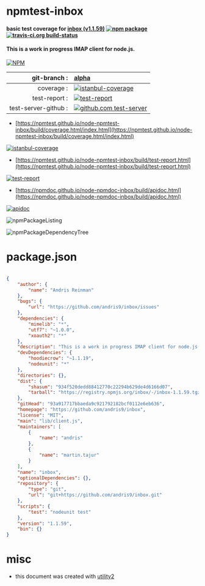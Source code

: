 # npmtest-inbox

#### basic test coverage for  [inbox (v1.1.59)](https://github.com/andris9/inbox)  [![npm package](https://img.shields.io/npm/v/npmtest-inbox.svg?style=flat-square)](https://www.npmjs.org/package/npmtest-inbox) [![travis-ci.org build-status](https://api.travis-ci.org/npmtest/node-npmtest-inbox.svg)](https://travis-ci.org/npmtest/node-npmtest-inbox)

#### This is a work in progress IMAP client for node.js.

[![NPM](https://nodei.co/npm/inbox.png?downloads=true&downloadRank=true&stars=true)](https://www.npmjs.com/package/inbox)

| git-branch : | [alpha](https://github.com/npmtest/node-npmtest-inbox/tree/alpha)|
|--:|:--|
| coverage : | [![istanbul-coverage](https://npmtest.github.io/node-npmtest-inbox/build/coverage.badge.svg)](https://npmtest.github.io/node-npmtest-inbox/build/coverage.html/index.html)|
| test-report : | [![test-report](https://npmtest.github.io/node-npmtest-inbox/build/test-report.badge.svg)](https://npmtest.github.io/node-npmtest-inbox/build/test-report.html)|
| test-server-github : | [![github.com test-server](https://npmtest.github.io/node-npmtest-inbox/GitHub-Mark-32px.png)](https://npmtest.github.io/node-npmtest-inbox/build/app/index.html) | | build-artifacts : | [![build-artifacts](https://npmtest.github.io/node-npmtest-inbox/glyphicons_144_folder_open.png)](https://github.com/npmtest/node-npmtest-inbox/tree/gh-pages/build)|

- [https://npmtest.github.io/node-npmtest-inbox/build/coverage.html/index.html](https://npmtest.github.io/node-npmtest-inbox/build/coverage.html/index.html)

[![istanbul-coverage](https://npmtest.github.io/node-npmtest-inbox/build/screenCapture.buildCi.browser.%252Ftmp%252Fbuild%252Fcoverage.lib.html.png)](https://npmtest.github.io/node-npmtest-inbox/build/coverage.html/index.html)

- [https://npmtest.github.io/node-npmtest-inbox/build/test-report.html](https://npmtest.github.io/node-npmtest-inbox/build/test-report.html)

[![test-report](https://npmtest.github.io/node-npmtest-inbox/build/screenCapture.buildCi.browser.%252Ftmp%252Fbuild%252Ftest-report.html.png)](https://npmtest.github.io/node-npmtest-inbox/build/test-report.html)

- [https://npmdoc.github.io/node-npmdoc-inbox/build/apidoc.html](https://npmdoc.github.io/node-npmdoc-inbox/build/apidoc.html)

[![apidoc](https://npmdoc.github.io/node-npmdoc-inbox/build/screenCapture.buildCi.browser.%252Ftmp%252Fbuild%252Fapidoc.html.png)](https://npmdoc.github.io/node-npmdoc-inbox/build/apidoc.html)

![npmPackageListing](https://npmtest.github.io/node-npmtest-inbox/build/screenCapture.npmPackageListing.svg)

![npmPackageDependencyTree](https://npmtest.github.io/node-npmtest-inbox/build/screenCapture.npmPackageDependencyTree.svg)



# package.json

```json

{
    "author": {
        "name": "Andris Reinman"
    },
    "bugs": {
        "url": "https://github.com/andris9/inbox/issues"
    },
    "dependencies": {
        "mimelib": "*",
        "utf7": "~1.0.0",
        "xoauth2": "*"
    },
    "description": "This is a work in progress IMAP client for node.js.",
    "devDependencies": {
        "hoodiecrow": "~1.1.19",
        "nodeunit": "*"
    },
    "directories": {},
    "dist": {
        "shasum": "934f520dedd88412770c22294b629de4d6166d07",
        "tarball": "https://registry.npmjs.org/inbox/-/inbox-1.1.59.tgz"
    },
    "gitHead": "93a917717bbaeda9c921792182bcf0112e6eb636",
    "homepage": "https://github.com/andris9/inbox",
    "license": "MIT",
    "main": "lib/client.js",
    "maintainers": [
        {
            "name": "andris"
        },
        {
            "name": "martin.tajur"
        }
    ],
    "name": "inbox",
    "optionalDependencies": {},
    "repository": {
        "type": "git",
        "url": "git+https://github.com/andris9/inbox.git"
    },
    "scripts": {
        "test": "nodeunit test"
    },
    "version": "1.1.59",
    "bin": {}
}
```



# misc
- this document was created with [utility2](https://github.com/kaizhu256/node-utility2)

